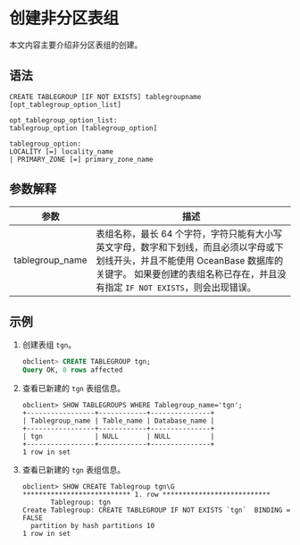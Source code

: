 创建非分区表组 
============================

本文内容主要介绍非分区表组的创建。

语法 
-----------------------

```unknow
CREATE TABLEGROUP [IF NOT EXISTS] tablegroupname [opt_tablegroup_option_list]

opt_tablegroup_option_list:
tablegroup_option [tablegroup_option]

tablegroup_option:
LOCALITY [=] locality_name
| PRIMARY_ZONE [=] primary_zone_name
```



参数解释 
----------------------



|     **参数**      |                                                                 **描述**                                                                  |
|-----------------|-----------------------------------------------------------------------------------------------------------------------------------------|
| tablegroup_name | 表组名称，最长 64 个字符，字符只能有大小写英文字母，数字和下划线，而且必须以字母或下划线开头，并且不能使用 OceanBase 数据库的关键字。 如果要创建的表组名称已存在，并且没有指定 `IF NOT EXISTS`，则会出现错误。 |



示例 
-----------------------

1. 创建表组 `tgn`。

   ```sql
   obclient> CREATE TABLEGROUP tgn;
   Query OK, 0 rows affected
   ```

   

2. 查看已新建的 `tgn` 表组信息。

   ```unknow
   obclient> SHOW TABLEGROUPS WHERE Tablegroup_name='tgn';
   +-----------------+------------+---------------+
   | Tablegroup_name | Table_name | Database_name |
   +-----------------+------------+---------------+
   | tgn             | NULL       | NULL          |
   +-----------------+------------+---------------+
   1 row in set
   ```

   

3. 查看已新建的 `tgn` 表组信息。

   ```unknow
   obclient> SHOW CREATE Tablegroup tgn\G
   *************************** 1. row ***************************
          Tablegroup: tgn
   Create Tablegroup: CREATE TABLEGROUP IF NOT EXISTS `tgn`  BINDING = FALSE
     partition by hash partitions 10
   1 row in set
   ```

   




